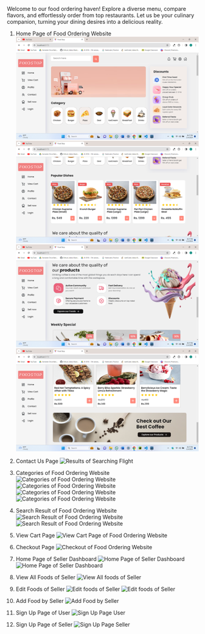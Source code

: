 Welcome to our food ordering haven! Explore a diverse menu, compare flavors, and effortlessly order from top restaurants. Let us be your culinary companion, turning your dining desires into a delicious reality.

1. Home Page of Food Ordering Website
![Home Page of Food Ordering Website](frontend/public/SS/ss1.png)
![Home Page of Food Ordering Website](frontend/public/SS/ss2.png)
![Home Page of Food Ordering Website](frontend/public/SS/ss3.png)
![Home Page of Food Ordering Website](frontend/public/SS/ss4.png)

2. Contact Us Page
![Results of Searching Flight](front-end/public/SS/Screenshot(631).png)

3. Categories of Food Ordering Website
![Categories of Food Ordering Website](frontend/public/SS/Screenshot(635).png)
![Categories of Food Ordering Website](frontend/public/SS/Screenshot(636).png)
![Categories of Food Ordering Website](frontend/public/SS/Screenshot(637).png)
![Categories of Food Ordering Website](frontend/public/SS/Screenshot(638).png)

4. Search Result of Food Ordering Website
![Search Result of Food Ordering Website](frontend/public/SS/Screenshot(639).png)
![Search Result of Food Ordering Website](frontend/public/SS/Screenshot(640).png)

5. View Cart Page
![View Cart Page of Food Ordering Website](frontend/public/SS/Screenshot(641).png)

6. Checkout Page
![Checkout of Food Ordering Website](frontend/Public/SS/Screenshot(642).png)

7. Home Page of Seller Dashboard
![Home Page of Seller Dashboard](frontend/public/SS/Screenshot(643).png)
![Home Page of Seller Dashboard](frontend/public/SS/Screenshot(645).png)

6. View All Foods of Seller
![View All foods of Seller ](frontend/public/SS/Screenshot(646).png)

7. Edit Foods of Seller
![Edit foods of Seller ](frontend/public/SS/Screenshot(647).png)
![Edit foods of Seller ](frontend/public/SS/Screenshot(648).png)

8. Add Food by Seller
![Add Food by Seller](frontend/public/SS/Screenshot(649).png)

9. Sign Up Page of User 
![Sign Up Page User](frontend/public/SS/Screenshot(634).png)

10. Sign Up Page of Seller
![Sign Up Page Seller](frontend/public/SS/Screenshot(632).png)



